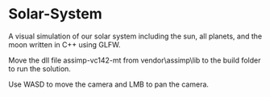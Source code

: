 # Solar-System
A visual simulation of our solar system including the sun, all planets, and the moon written in C++ using GLFW.

Move the dll file assimp-vc142-mt from vendor\assimp\lib to the build folder to run the solution.

Use WASD to move the camera and LMB to pan the camera.

